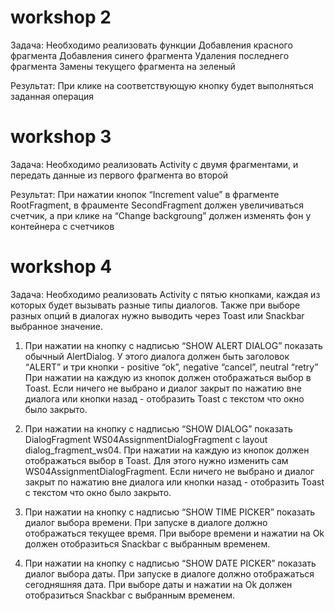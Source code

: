 # workshop 2
Задача:
Необходимо реализовать функции
Добавления красного фрагмента
Добавления синего фрагмента
Удаления последнего фрагмента
Замены текущего фрагмента на зеленый

Результат:
При клике на соответствующую кнопку будет выполняться заданная операция

# workshop 3
Задача:
Необходимо реализовать Activity c двумя фрагментами, и передать данные из первого фрагмента во второй

Результат:
При нажатии кнопок “Increment value” в фрагменте RootFragment, в фраuменте SecondFragment должен увеличиваться счетчик, а при клике на “Change backgroung” должен изменять фон у контейнера с счетчиков

# workshop 4
Задача:
Необходимо реализовать Activity c пятью кнопками, каждая из которых будет вызывать разные типы диалогов. Также при выборе разных опций в диалогах нужно выводить через Toast или Snackbar выбранное значение.

1. При нажатии на кнопку с надписью “SHOW ALERT DIALOG” показать обычный AlertDialog. У этого диалога должен быть заголовок “ALERT” и три кнопки - positive “ok”, negative “cancel”, neutral “retry”
При нажатии на каждую из кнопок должен отображаться выбор в Toast. Если ничего не выбрано и диалог закрыт по нажатию вне диалога или кнопки назад - отобразить Toast c текстом что окно было закрыто.

2. При нажатии на кнопку с надписью “SHOW DIALOG” показать DialogFragment WS04AssignmentDialogFragment с layout dialog_fragment_ws04.
При нажатии на каждую из кнопок должен отображаться выбор в Toast. Для этого нужно изменить сам WS04AssignmentDialogFragment. Если ничего не выбрано и диалог закрыт по нажатию вне диалога или кнопки назад - отобразить Toast c текстом что окно было закрыто.

3. При нажатии на кнопку с надписью “SHOW TIME PICKER” показать диалог выбора времени.
При запуске в диалоге должно отображаться текущее время. При выборе времени и нажатии на Ok должен отобразиться Snackbar c выбранным временем.

4. При нажатии на кнопку с надписью “SHOW DATE PICKER” показать диалог выбора даты.
При запуске в диалоге должно отображаться сегодняшняя дата. При выборе даты и нажатии на Ok должен отобразиться Snackbar c выбранным временем.


